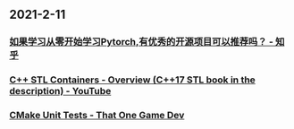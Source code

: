 
## 2021-2-11

### [如果学习从零开始学习Pytorch,有优秀的开源项目可以推荐吗？ - 知乎](https://www.zhihu.com/question/315548586/answer/1705390205?utm_medium=social&utm_oi=49336847171584&utm_source=com.instapaper.android)

### [C++ STL Containers -  Overview (C++17 STL book in the description) - YouTube](https://www.youtube.com/watch?v=sYkkAP11dk4&feature=youtu.be)

### [CMake Unit Tests - That One Game Dev](https://thatonegamedev.com/cpp/how-to-write-unit-tests-with-cmake/)